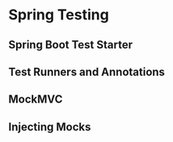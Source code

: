 # Spring Testing

## Spring Boot Test Starter

## Test Runners and Annotations

## MockMVC

## Injecting Mocks

